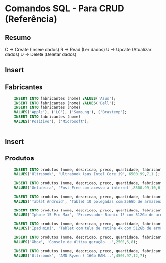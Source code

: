 # Comandos SQL - Para CRUD (Referência)

## Resumo
C -> Create (Insere dados)
R -> Read (Ler dados)
U -> Update (Atualizar dados)
D -> Delete (Deletar dados)

## Insert
## Fabricantes

```sql
    INSERT INTO fabricantes (nome) VALUES('Asus');
    INSERT INTO fabricantes (nome) VALUES('Dell');
    INSERT INTO fabricantes (nome)
    VALUES('Apple'), ('LG'), ('Samsung'), ('Brastemp');
    INSERT INTO fabricantes (nome)
    VALUES('Positivo'), ('Microsoft');
    
```
<!-- _________________________ -->

## Insert
## Produtos

```sql
    INSERT INTO produtos (nome, descricao, preco, quantidade, fabricante_id)
    VALUES('Ultrabook', 'Ultrabook Asus Intel Core i9', 6500.99,7,1 );

    INSERT INTO produtos (nome, descricao, preco, quantidade, fabricante_id)
    VALUES('Geladeira', 'Fost-Free com acesso a internet',8500.99,10,6);

    INSERT INTO produtos (nome, descricao, preco, quantidade, fabricante_id)
    VALUES('Tablet Android', 'Tablet 10 polegadas com 256Gb de armazenamento',4999,3,5);

    INSERT INTO produtos (nome, descricao, preco, quantidade, fabricante_id)
    VALUES('Iphone 15 Pro Max', 'Processador Bionic 15 com 512Gb de armazenamento',9999.97,3,3);

    INSERT INTO produtos (nome, descricao, preco, quantidade, fabricante_id)
    VALUES('Ipad mini', 'Tablet com tela de retina 4k com 512Gb de armazenamento',5000,8,3);

    INSERT INTO produtos (nome, descricao, preco, quantidade, fabricante_id)
    VALUES('Xbox', 'Console de última geração...',2500,6,8);

    INSERT INTO produtos (nome, descricao, preco, quantidade, fabricante_id)
    VALUES('Ultrabook', 'AMD Ryzen 5 16Gb RAM...',4500.97,12,7);
```